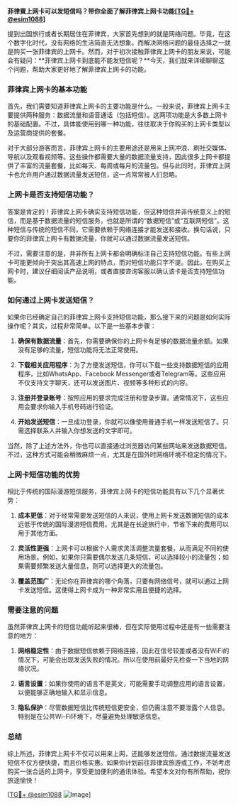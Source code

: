 **菲律賓上网卡可以发短信吗？带你全面了解菲律宾上网卡功能[[TG💪+ @esim1088](https://t.me/s/esim1088)]**

提到出国旅行或者长期居住在菲律宾，大家首先想到的就是网络问题。毕竟，在这个数字化时代，没有网络的生活简直无法想象。而解决网络问题的最佳选择之一就是购买一张菲律宾的上网卡。然而，对于初次接触菲律宾上网卡的朋友来说，可能会有疑问：**菲律宾上网卡到底能不能发短信呢？**今天，我们就来详细聊聊这个问题，帮助大家更好地了解菲律宾上网卡的功能。

### 菲律宾上网卡的基本功能

首先，我们需要知道菲律宾上网卡的主要功能是什么。一般来说，菲律宾上网卡主要提供两种服务：数据流量和语音通话（包括短信）。这两项功能是大多数上网卡的基础配置。不过，具体能使用到哪一种功能，往往取决于你购买的上网卡类型以及运营商提供的套餐。

对于大部分游客而言，菲律宾上网卡的主要用途还是用来上网冲浪、刷社交媒体、导航以及观看视频等。这些操作都需要大量的数据流量支持，因此很多上网卡都提供了丰富的流量套餐，比如每天、每周或每月的流量包。但与此同时，菲律宾上网卡也允许用户通过数据流量发送短信，这一点常常被人们忽略。

### 上网卡是否支持短信功能？

答案是肯定的！菲律宾上网卡确实支持短信功能，但这种短信并非传统意义上的短信，而是基于数据流量的短信服务，也就是所谓的“数据短信”或“互联网短信”。这种短信与传统的短信不同，它需要依赖于网络连接才能发送和接收。换句话说，只要你的菲律宾上网卡有数据流量，你就可以通过数据流量发送短信。

不过，需要注意的是，并非所有上网卡都会明确标注自己支持短信功能。有些上网卡可能更倾向于突出其高速上网的特点，而对短信功能只字不提。因此，在购买上网卡时，建议仔细阅读产品说明，或者直接咨询客服以确认该卡是否支持短信功能。

### 如何通过上网卡发送短信？

如果你已经确定自己的菲律宾上网卡支持短信功能，那么接下来的问题是如何实际操作呢？其实，过程非常简单。以下是一些基本步骤：

1. **确保有数据流量**：首先，你需要确保你的上网卡有足够的数据流量余额。如果没有足够的流量，短信功能将无法正常使用。
   
2. **下载相关应用程序**：为了方便发送短信，你可以下载一些支持数据短信的应用程序，比如WhatsApp、Facebook Messenger或者Telegram等。这些应用不仅支持文字聊天，还可以发送图片、视频等多种形式的内容。

3. **注册并登录账号**：按照应用的要求完成注册和登录步骤。通常情况下，这些应用会要求你输入手机号码进行验证。

4. **开始发送短信**：一旦成功登录，你就可以像使用普通手机一样发送短信了。只需选择联系人并输入你想发送的文字即可。

当然，除了上述方法外，你也可以直接通过浏览器访问某些网站来发送数据短信。不过，这种方式可能会稍微麻烦一点，尤其是在国外时网络环境不稳定的情况下。

### 上网卡短信功能的优势

相比于传统的国际漫游短信服务，菲律宾上网卡的短信功能具有以下几个显著优势：

1. **成本更低**：对于经常需要发送短信的人来说，使用上网卡发送数据短信的成本远低于传统的国际漫游短信费用。尤其是在长途旅行中，节省下来的费用可以用于其他方面。

2. **灵活性更强**：上网卡可以根据个人需求灵活调整流量套餐，从而满足不同的使用场景。例如，如果你只需要偶尔发送几条短信，可以选择较小的流量包；如果需要频繁发送大量信息，则可以选择更大的流量包。

3. **覆盖范围广**：无论你在菲律宾的哪个角落，只要有网络信号，就可以通过上网卡发送短信。这使得上网卡成为一种非常实用且便捷的选择。

### 需要注意的问题

虽然菲律宾上网卡的短信功能听起来很棒，但在实际使用过程中还是有一些需要注意的地方：

1. **网络稳定性**：由于数据短信依赖于网络连接，因此在信号较差或者没有WiFi的情况下，可能会出现发送失败的情况。所以在使用前最好先检查一下当地的网络状况。

2. **语言设置**：如果你使用的语言不是英文，可能需要手动调整应用的语言设置，以便能够正确地输入和显示信息。

3. **隐私保护**：尽管数据短信比传统短信更安全，但仍需注意不要泄露个人信息。特别是在公共Wi-Fi环境下，尽量避免处理敏感信息。

### 总结

综上所述，菲律宾上网卡不仅可以用来上网，还能够发送短信。通过数据流量发送短信不仅方便快捷，而且价格实惠。如果你计划前往菲律宾旅游或工作，不妨考虑购买一张合适的上网卡，享受更加便利的通讯体验。希望本文对你有所帮助，祝你旅途愉快！

[[TG💪+ @esim1088](https://t.me/s/esim1088) ![Image](https://i.postimg.cc/4NQfJmqS/Snipaste-2025-05-13-00-14-12.png)]